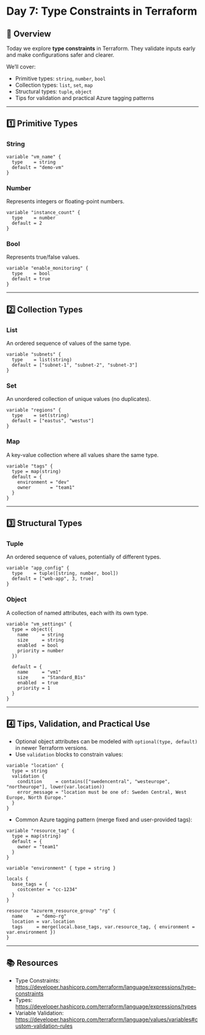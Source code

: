 # Day 7: Type Constraints in Terraform

## 📌 Overview
Today we explore **type constraints** in Terraform. They validate inputs early and make configurations safer and clearer.

We’ll cover:
- Primitive types: `string`, `number`, `bool`
- Collection types: `list`, `set`, `map`
- Structural types: `tuple`, `object`
- Tips for validation and practical Azure tagging patterns

---

## 1️⃣ Primitive Types

### String
```hcl
variable "vm_name" {
  type    = string
  default = "demo-vm"
}
```

### Number
Represents integers or floating-point numbers.
```hcl
variable "instance_count" {
  type    = number
  default = 2
}
```

### Bool
Represents true/false values.
```hcl
variable "enable_monitoring" {
  type    = bool
  default = true
}
```

---

## 2️⃣ Collection Types

### List
An ordered sequence of values of the same type.
```hcl
variable "subnets" {
  type    = list(string)
  default = ["subnet-1", "subnet-2", "subnet-3"]
}
```

### Set
An unordered collection of unique values (no duplicates).
```hcl
variable "regions" {
  type    = set(string)
  default = ["eastus", "westus"]
}
```

### Map
A key-value collection where all values share the same type.
```hcl
variable "tags" {
  type = map(string)
  default = {
    environment = "dev"
    owner       = "team1"
  }
}
```

---

## 3️⃣ Structural Types

### Tuple
An ordered sequence of values, potentially of different types.
```hcl
variable "app_config" {
  type    = tuple([string, number, bool])
  default = ["web-app", 3, true]
}
```

### Object
A collection of named attributes, each with its own type.
```hcl
variable "vm_settings" {
  type = object({
    name     = string
    size     = string
    enabled  = bool
    priority = number
  })

  default = {
    name     = "vm1"
    size     = "Standard_B1s"
    enabled  = true
    priority = 1
  }
}
```

---

## 4️⃣ Tips, Validation, and Practical Use

- Optional object attributes can be modeled with `optional(type, default)` in newer Terraform versions.
- Use `validation` blocks to constrain values:
```hcl
variable "location" {
  type = string
  validation {
    condition     = contains(["swedencentral", "westeurope", "northeurope"], lower(var.location))
    error_message = "location must be one of: Sweden Central, West Europe, North Europe."
  }
}
```
- Common Azure tagging pattern (merge fixed and user-provided tags):
```hcl
variable "resource_tag" {
  type = map(string)
  default = {
    owner = "team1"
  }
}

variable "environment" { type = string }

locals {
  base_tags = {
    costcenter = "cc-1234"
  }
}

resource "azurerm_resource_group" "rg" {
  name     = "demo-rg"
  location = var.location
  tags     = merge(local.base_tags, var.resource_tag, { environment = var.environment })
}
```

---

## 📚 Resources
- Type Constraints: https://developer.hashicorp.com/terraform/language/expressions/type-constraints
- Types: https://developer.hashicorp.com/terraform/language/expressions/types
- Variable Validation: https://developer.hashicorp.com/terraform/language/values/variables#custom-validation-rules